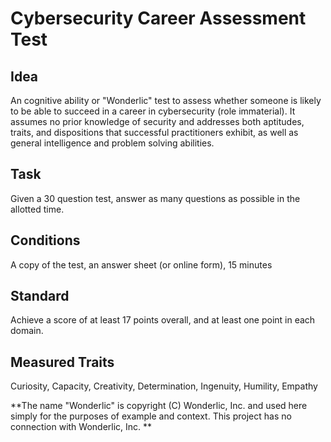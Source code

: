 # Cybersecurity Career Assessment Test

## Idea

An cognitive ability or "Wonderlic" test to assess whether someone is likely to be able to succeed in a career in cybersecurity (role immaterial). It assumes no prior knowledge of security and addresses both aptitudes, traits, and dispositions that successful practitioners exhibit, as well as general intelligence and problem solving abilities.

## Task

Given a 30 question test, answer as many questions as possible in the allotted time.

## Conditions

A copy of the test, an answer sheet (or online form), 15 minutes

## Standard

Achieve a score of at least 17 points overall, and at least one point in each domain.

## Measured Traits

Curiosity, Capacity, Creativity, Determination, Ingenuity, Humility, Empathy

**The name "Wonderlic" is copyright (C) Wonderlic, Inc. and used here simply for the purposes of example and context. This project has no connection with Wonderlic, Inc. **

